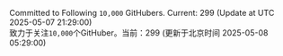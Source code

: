 Committed to Following `10,000` GitHubers. Current: <!-- FOLLOWING_COUNT -->299<!-- FOLLOWING_COUNT --> (Update at UTC <!-- LAST_UPDATED -->2025-05-07 21:29:00<!-- LAST_UPDATED -->)<br>
致力于关注`10,000`个GitHuber。当前：<!-- FOLLOWING_COUNT -->299<!-- FOLLOWING_COUNT --> (更新于北京时间 <!-- LAST_UPDATED_CST -->2025-05-08 05:29:00<!-- LAST_UPDATED_CST -->)
